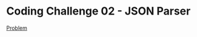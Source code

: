 # Coding Challenge 02 - JSON Parser

[Problem](https://codingchallenges.fyi/challenges/challenge-json-parser/)
